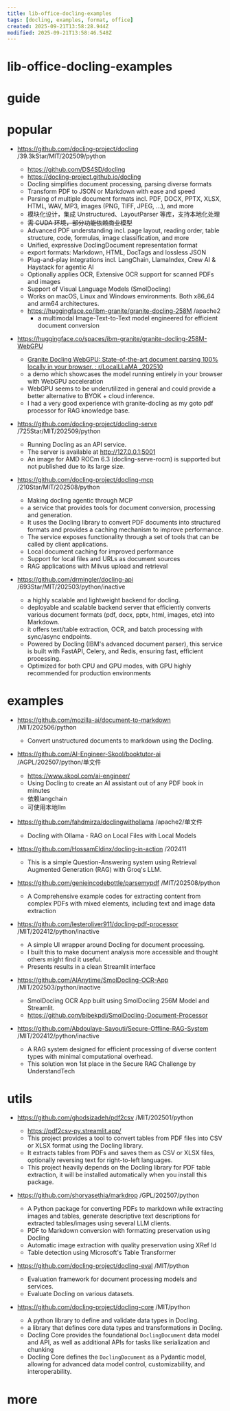 ```yaml
---
title: lib-office-docling-examples
tags: [docling, examples, format, office]
created: 2025-09-21T13:58:28.944Z
modified: 2025-09-21T13:58:46.548Z
---
```


# lib-office-docling-examples

# guide

# popular
- https://github.com/docling-project/docling /39.3kStar/MIT/202509/python
  - https://github.com/DS4SD/docling
  - https://docling-project.github.io/docling
  - Docling simplifies document processing, parsing diverse formats
  - Transform PDF to JSON or Markdown with ease and speed
  - Parsing of multiple document formats incl. PDF, DOCX, PPTX, XLSX, HTML, WAV, MP3, images (PNG, TIFF, JPEG, ...), and more
  - 模块化设计，集成 Unstructured、LayoutParser 等库，支持本地化处理
  - ~~需 CUDA 环境，部分功能依赖商业模型~~
  - Advanced PDF understanding incl. page layout, reading order, table structure, code, formulas, image classification, and more
  - Unified, expressive DoclingDocument representation format
  - export formats: Markdown, HTML, DocTags and lossless JSON
  - Plug-and-play integrations incl. LangChain, LlamaIndex, Crew AI & Haystack for agentic AI
  - Optionally applies OCR, Extensive OCR support for scanned PDFs and images
  - Support of Visual Language Models (SmolDocling)
  - Works on macOS, Linux and Windows environments. Both x86_64 and arm64 architectures.
  - https://huggingface.co/ibm-granite/granite-docling-258M /apache2
    - a multimodal Image-Text-to-Text model engineered for efficient document conversion

- https://huggingface.co/spaces/ibm-granite/granite-docling-258M-WebGPU
  - [Granite Docling WebGPU: State-of-the-art document parsing 100% locally in your browser. : r/LocalLLaMA _202510](https://www.reddit.com/r/LocalLLaMA/comments/1o0php3/granite_docling_webgpu_stateoftheart_document/)
  - a demo which showcases the model running entirely in your browser with WebGPU acceleration
  - WebGPU seems to be underutilized in general and could provide a better alternative to BYOK + cloud inference.
  - I had a very good experience with granite-docling as my goto pdf processor for RAG knowledge base.

- https://github.com/docling-project/docling-serve /725Star/MIT/202509/python
  - Running Docling as an API service.
  - The server is available at http://127.0.0.1:5001
  - An image for AMD ROCm 6.3 (docling-serve-rocm) is supported but not published due to its large size.

- https://github.com/docling-project/docling-mcp /210Star/MIT/202508/python
  - Making docling agentic through MCP
  - a service that provides tools for document conversion, processing and generation. 
  - It uses the Docling library to convert PDF documents into structured formats and provides a caching mechanism to improve performance.
  - The service exposes functionality through a set of tools that can be called by client applications.
  - Local document caching for improved performance
  - Support for local files and URLs as document sources
  - RAG applications with Milvus upload and retrieval

- https://github.com/drmingler/docling-api /693Star/MIT/202503/python/inactive
  - a highly scalable and lightweight backend for docling.
  - deployable and scalable backend server that efficiently converts various document formats (pdf, docx, pptx, html, images, etc) into Markdown. 
  - it offers text/table extraction, OCR, and batch processing with sync/async endpoints.
  - Powered by Docling (IBM's advanced document parser), this service is built with FastAPI, Celery, and Redis, ensuring fast, efficient processing.
  - Optimized for both CPU and GPU modes, with GPU highly recommended for production environments
# examples
- https://github.com/mozilla-ai/document-to-markdown /MIT/202506/python
  - Convert unstructured documents to markdown using the Docling.

- https://github.com/AI-Engineer-Skool/booktutor-ai /AGPL/202507/python/单文件
  - https://www.skool.com/ai-engineer/
  - Using Docling to create an AI assistant out of any PDF book in minutes
  - 依赖langchain
  - 可使用本地llm
- https://github.com/fahdmirza/doclingwithollama /apache2/单文件
  - Docling with Ollama - RAG on Local Files with Local Models

- https://github.com/HossamEldinx/docling-in-action /202411
  - This is a simple Question-Answering system using Retrieval Augmented Generation (RAG) with Groq's LLM.

- https://github.com/genieincodebottle/parsemypdf /MIT/202508/python
  - A Comprehensive example codes for extracting content from complex PDFs with mixed elements, including text and image data extraction

- https://github.com/lesteroliver911/docling-pdf-processor /MIT/202412/python/inactive
  - A simple UI wrapper around Docling for document processing. 
  - I built this to make document analysis more accessible and thought others might find it useful.
  - Presents results in a clean Streamlit interface

- https://github.com/AIAnytime/SmolDocling-OCR-App /MIT/202503/python/inactive
  - SmolDocling OCR App built using SmolDocling 256M Model and Streamlit.
  - https://github.com/bibekpdl/SmolDocling-Document-Processor

- https://github.com/Abdoulaye-Sayouti/Secure-Offline-RAG-System /MIT/202412/python/inactive
  - A RAG system designed for efficient processing of diverse content types with minimal computational overhead.
  - This solution won 1st place in the Secure RAG Challenge by UnderstandTech
# utils
- https://github.com/ghodsizadeh/pdf2csv /MIT/202501/python
  - https://pdf2csv-py.streamlit.app/
  - This project provides a tool to convert tables from PDF files into CSV or XLSX format using the Docling library. 
  - It extracts tables from PDFs and saves them as CSV or XLSX files, optionally reversing text for right-to-left languages.
  - This project heavily depends on the Docling library for PDF table extraction, it will be installed automatically when you install this package.

- https://github.com/shoryasethia/markdrop /GPL/202507/python
  - A Python package for converting PDFs to markdown while extracting images and tables, generate descriptive text descriptions for extracted tables/images using several LLM clients.
  - PDF to Markdown conversion with formatting preservation using Docling
  - Automatic image extraction with quality preservation using XRef Id
  - Table detection using Microsoft's Table Transformer

- https://github.com/docling-project/docling-eval /MIT/python
  - Evaluation framework for document processing models and services.
  - Evaluate Docling on various datasets.

- https://github.com/docling-project/docling-core /MIT/python
  - A python library to define and validate data types in Docling.
  - a library that defines core data types and transformations in Docling.
  - Docling Core provides the foundational `DoclingDocument` data model and API, as well as additional APIs for tasks like serialization and chunking
  - Docling Core defines the `DoclingDocument` as a Pydantic model, allowing for advanced data model control, customizability, and interoperability.
# more
